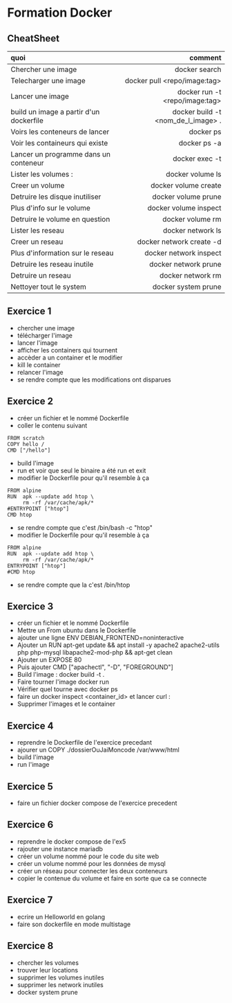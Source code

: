 # Formation Docker
## CheatSheet


| quoi                                 | comment                                        |
|:-------------------------------------|-----------------------------------------------:|
|Chercher une image                    | docker search <string>                         |
|Telecharger une image                 | docker pull <repo/image:tag>                   |
|Lancer une image                      | docker run -t <repo/image:tag>                 |
|build un image a partir d'un dockerfile| docker build -t <nom_de_l_image>  .            |
|Voirs les conteneurs de lancer        | docker ps                                      |
|Voir les containeurs qui existe       | docker ps -a                                   |
|Lancer un programme dans un conteneur | docker exec -t <conteneur> <programme>         |
|Lister les volumes :                  | docker volume ls                               |
|Creer un volume                       | docker volume create <name>                    |
|Detruire les disque inutiliser        | docker volume prune                            |
|Plus d'info sur le volume             | docker volume inspect <id>                     |
|Detruire le volume en question        | docker volume rm <name>                        |
|Lister les reseau                     | docker network ls                              |
|Creer un reseau                       | docker network create -d <type> <networkName>  |
|Plus d'information sur le reseau      | docker network inspect <id>                    |
|Detruire les reseau inutile           | docker network prune                           |
|Detruire un reseau                    | docker network rm <name>                       |
|Nettoyer tout le system               | docker system prune                            |

## Exercice 1
* chercher une image
* télécharger l'image 
* lancer l'image
* afficher les containers qui tournent
* accèder a un container et le modifier
* kill le container 
* relancer l'image
* se rendre compte que les modifications ont disparues


## Exercice 2
* créer un fichier et le nommé Dockerfile
* coller le contenu suivant
```
FROM scratch
COPY hello /
CMD ["/hello"]
```
* build l'image
* run et voir que seul le binaire a été run et  exit
* modifier le Dockerfile pour qu'il resemble à ça 
```
FROM alpine
RUN  apk --update add htop \
     rm -rf /var/cache/apk/*
#ENTRYPOINT ["htop"]
CMD htop
```
* se rendre compte que c'est /bin/bash -c "htop"
* modifier le Dockerfile pour qu'il resemble à ça 
```
FROM alpine
RUN  apk --update add htop \
     rm -rf /var/cache/apk/*
ENTRYPOINT ["htop"]
#CMD htop
```
* se rendre compte que la c'est /bin/htop 


## Exercice 3
* créer un fichier et le nommé Dockerfile 
* Mettre un From ubuntu dans le Dockerfile
* ajouter une ligne ENV DEBIAN_FRONTEND=noninteractive
* Ajouter un RUN apt-get update && apt install -y apache2 apache2-utils php php-mysql libapache2-mod-php && apt-get clean
* Ajouter un EXPOSE 80
* Puis ajouter CMD ["apachectl", "-D", "FOREGROUND"]
* Build l'image : docker build -t <myCustomImageName> .
* Faire tourner l'image docker run <myCustomImageName>
* Vérifier quel tourne avec docker ps
* faire un docker inspect <container_id> et lancer curl <ipaddress>:<port>
* Supprimer l'images et le container


## Exercice 4
* reprendre le Dockerfile de l'exercice precedant
* ajourer un COPY ./dossierOuJaiMoncode /var/www/html
* build l'image
* run l'image

## Exercice 5
* faire un fichier docker compose de l'exercice precedent

## Exercice 6
* reprendre le docker compose de l'ex5
* rajouter une instance mariadb
* créer un volume nommé pour le code du site web 
* créer un volume nommé pour les données de mysql
* créer un réseau pour connecter les deux conteneurs
* copier le contenue du volume et faire en sorte que ca se connecte

## Exercice 7
* ecrire un Helloworld en golang
* faire son dockerfile en mode multistage

## Exercice 8

* chercher les volumes
* trouver leur locations
* supprimer les volumes inutiles
* supprimer les network inutiles
* docker system prune 
